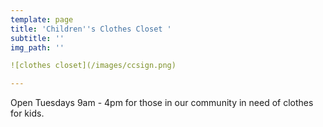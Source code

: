 ```yaml
---
template: page
title: 'Children''s Clothes Closet '
subtitle: ''
img_path: ''

![clothes closet](/images/ccsign.png) 

---
```


Open Tuesdays 9am - 4pm for those in our community in need of clothes for kids.
